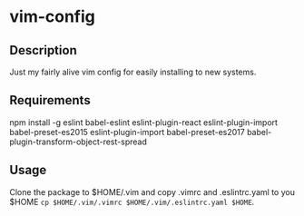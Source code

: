 vim-config
==========

Description
-----------

Just my fairly alive vim config for easily installing to new systems.

Requirements
------------

npm install -g eslint babel-eslint eslint-plugin-react eslint-plugin-import babel-preset-es2015 eslint-plugin-import babel-preset-es2017 babel-plugin-transform-object-rest-spread

Usage
-----

Clone the package to $HOME/.vim and copy .vimrc and .eslintrc.yaml to you $HOME `cp $HOME/.vim/.vimrc $HOME/.vim/.eslintrc.yaml $HOME`.

